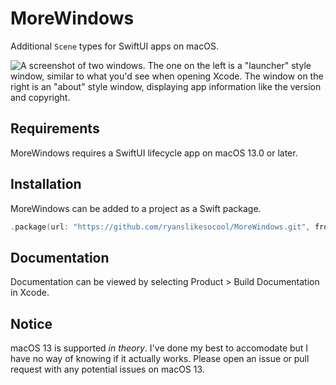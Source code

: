 # MoreWindows
Additional `Scene` types for SwiftUI apps on macOS.

![A screenshot of two windows.  The one on the left is a "launcher" style window, similar to what you'd see when opening Xcode.  The window on the right is an "about" style window, displaying app information like the version and copyright.](images~/preview.png)

## Requirements
MoreWindows requires a SwiftUI lifecycle app on macOS 13.0 or later.

## Installation
MoreWindows can be added to a project as a Swift package.
```swift
.package(url: "https://github.com/ryanslikesocool/MoreWindows.git", from: "0.1.0"),
```

## Documentation
Documentation can be viewed by selecting Product > Build Documentation in Xcode.

## Notice
macOS 13 is supported *in theory*.  I've done my best to accomodate but I have no way of knowing if it actually works.  Please open an issue or pull request with any potential issues on macOS 13.
